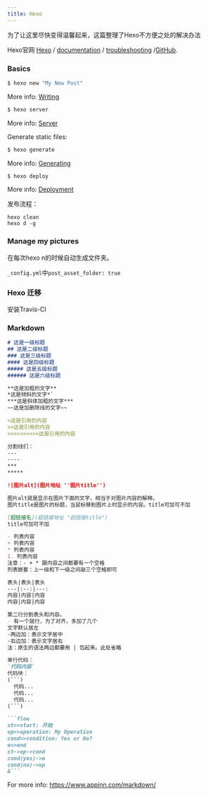 ```yaml
---
title: Hexo
---
```

为了让这里尽快变得温馨起来，这篇整理了Hexo不方便之处的解决办法

Hexo官网 [Hexo](https://hexo.io/) / [documentation](https://hexo.io/docs/) / [troubleshooting](https://hexo.io/docs/troubleshooting.html) /[GitHub](https://github.com/hexojs/hexo/issues).

### Basics

```bash
$ hexo new "My New Post"
```

More info: [Writing](https://hexo.io/docs/writing.html)

```bash
$ hexo server
```

More info: [Server](https://hexo.io/docs/server.html)

Generate static files:

```bash
$ hexo generate
```

More info: [Generating](https://hexo.io/docs/generating.html)

```bash
$ hexo deploy
```

More info: [Deployment](https://hexo.io/docs/deployment.html)

发布流程：

```
hexo clean
hexo d -g
```

### Manage my pictures

在每次hexo n的时候自动生成文件夹。

`_config.yml`中`post_asset_folder: true`

### Hexo 迁移

安装Travis-CI



### Markdown

```markdown
# 这是一级标题
## 这是二级标题
### 这是三级标题
#### 这是四级标题
##### 这是五级标题
###### 这是六级标题
```

```markdown
**这是加粗的文字**
*这是倾斜的文字*`
***这是斜体加粗的文字***
~~这是加删除线的文字~~
```

```markdown
>这是引用的内容
>>这是引用的内容
>>>>>>>>>>这是引用的内容
```

```markdown
分割线们：
---
----
***
*****
```

```markdown
![图片alt](图片地址 ''图片title'')

图片alt就是显示在图片下面的文字，相当于对图片内容的解释。
图片title是图片的标题，当鼠标移到图片上时显示的内容。title可加可不加
```

```markdown
[超链接名](超链接地址 "超链接title")
title可加可不加
```

```markdown
- 列表内容
+ 列表内容
* 列表内容
1. 列表内容
注意：- + * 跟内容之间都要有一个空格
列表嵌套：上一级和下一级之间敲三个空格即可
```

```markdown
表头|表头|表头
---|:--:|---:
内容|内容|内容
内容|内容|内容

第二行分割表头和内容。
- 有一个就行，为了对齐，多加了几个
文字默认居左
-两边加：表示文字居中
-右边加：表示文字居右
注：原生的语法两边都要用 | 包起来。此处省略
```

```markdown
单行代码：
`代码内容`
代码块：
(```)
  代码...
  代码...
  代码...
(```)
```

~~~markdown
```flow
st=>start: 开始
op=>operation: My Operation
cond=>condition: Yes or No?
e=>end
st->op->cond
cond(yes)->e
cond(no)->op
&```
~~~

For more info: https://www.appinn.com/markdown/

